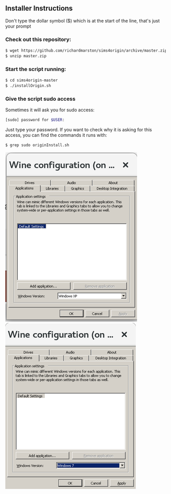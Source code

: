 

## Installer Instructions
Don't type the dollar symbol ($) which is at the start of the line, that's just your prompt

### Check out this repository:
```bash
$ wget https://github.com/richardmarston/sims4origin/archive/master.zip
$ unzip master.zip
```

### Start the script running:
```bash
$ cd sims4origin-master
$ ./installOrigin.sh
```
### Give the script sudo access
Sometimes it will ask you for sudo access:
```bash
[sudo] password for $USER:
```
Just type your password. If you want to check why it is asking for this access, you can find the commands it runs with:
```bash
$ grep sudo originInstall.sh
```

![Config screenshot](screenshots/WineConfig1.png?raw=true "Wine Configuration pt.1")
![Config screenshot](screenshots/WineConfig2.png?raw=true "Wine Configuration pt.2")
